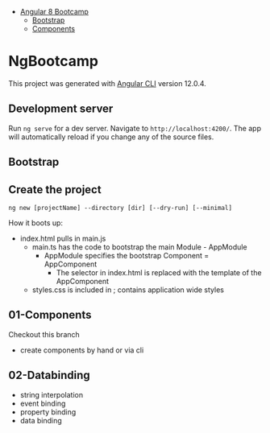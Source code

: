 - [Angular 8 Bootcamp](#NgBootcamp)
  - [Bootstrap](#bootstrap)
  - [Components](#components)


# NgBootcamp

This project was generated with [Angular CLI](https://github.com/angular/angular-cli) version 12.0.4.

## Development server

Run `ng serve` for a dev server. Navigate to `http://localhost:4200/`. The app will automatically reload if you change any of the source files.

## Bootstrap

## Create the project
`ng new [projectName] --directory [dir] [--dry-run] [--minimal]`


How it boots up:

* index.html pulls in main.js
  * main.ts has the code to bootstrap the main Module - AppModule
    * AppModule specifies the bootstrap Component = AppComponent
      * The <app-root> selector in index.html is replaced with the template of the AppComponent
  * styles.css is included in ; contains application wide styles 

## 01-Components
Checkout this branch 
- create components by hand or via cli

## 02-Databinding
- string interpolation
- event binding
- property binding
- data binding